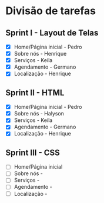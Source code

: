 # Divisão de tarefas

## Sprint I - Layout de Telas

- [x] Home/Página inicial - Pedro
- [x] Sobre nós - Henrique
- [x] Serviços - Keila
- [x] Agendamento - Germano
- [x] Localização - Henrique 

## Sprint II - HTML

- [x] Home/Página inicial - Pedro
- [x] Sobre nós - Halyson
- [x] Serviços - Keila
- [x] Agendamento - Germano
- [x] Localização - Henrique

## Sprint III - CSS

- [ ] Home/Página inicial
- [ ] Sobre nós - 
- [ ] Serviços - 
- [ ] Agendamento - 
- [ ] Localização -  
